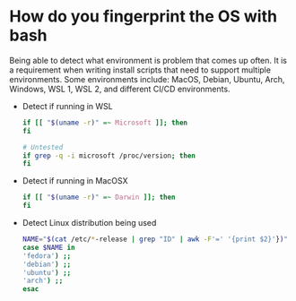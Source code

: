 # How do you fingerprint the OS with bash

Being able to detect what environment is problem that comes up often. It is a requirement when writing install scripts that need to support multiple environments. Some environments include: MacOS, Debian, Ubuntu, Arch, Windows, WSL 1, WSL 2, and different CI/CD environments.

- Detect if running in WSL

  ```bash
  if [[ "$(uname -r)" =~ Microsoft ]]; then
  fi

  # Untested
  if grep -q -i microsoft /proc/version; then
  fi
  ```

- Detect if running in MacOSX

  ```bash
  if [[ "$(uname -r)" =~ Darwin ]]; then
  fi
  ```

- Detect Linux distribution being used

  ```bash
  NAME="$(cat /etc/*-release | grep "ID" | awk -F'=' '{print $2}'})"
  case $NAME in
  'fedora') ;;
  'debian') ;;
  'ubuntu') ;;
  'arch') ;;
  esac
  ```
